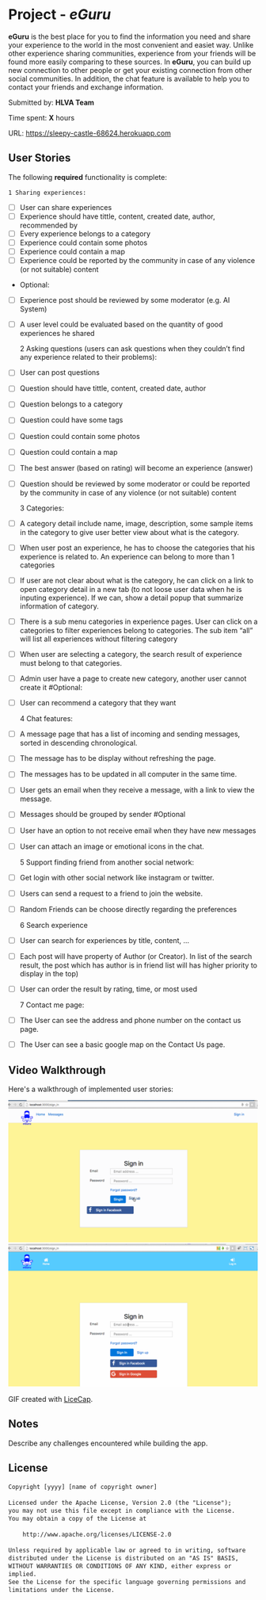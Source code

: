 # Project - *eGuru*

**eGuru** is the best place for you to find the information you need and share your experience to the world in the most convenient and easiet way. Unlike other experience sharing communities, experience from your friends will be found more easily comparing to these sources. In **eGuru**, you can build up new connection to other people or get your existing connection from other social communities. In addition, the chat feature is available to help you to contact your friends and exchange information.

Submitted by: **HLVA Team**

Time spent: **X** hours

URL: https://sleepy-castle-68624.herokuapp.com

## User Stories

The following **required** functionality is complete:

	1 Sharing experiences:

* [ ] User can share experiences
* [ ] Experience should have tittle, content, created date, author, recommended by
* [ ] Every experience belongs to a category
* [ ] Experience could contain some photos
* [ ] Experience could contain a map
* [ ] Experience could be reported by the community in case of any violence (or not suitable) content
* Optional:
* [ ] Experience post should be reviewed by some moderator (e.g. AI System)
* [ ] A user level could be evaluated based on the quantity of good experiences he shared

	2 Asking questions (users can ask questions when they couldn’t find any experience related to their problems):

* [ ] User can post questions
* [ ] Question should have tittle, content, created date, author
* [ ] Question belongs to a category
* [ ] Question could have some tags
* [ ] Question could contain some photos
* [ ] Question could contain a map
* [ ] The best answer (based on rating) will become an experience (answer)
* [ ] Question should be reviewed by some moderator or could be reported by the community in case of any violence (or not suitable) content

	3 Categories:

* [ ]  A category detail include name, image, description, some sample items in the category to give user better view about what is the category.
* [ ]  When user post an experience, he has to choose the categories that his experience is related to. An experience can belong to more than 1 categories
* [ ]  If user are not clear about what is the category, he can click on a link to open category detail in a new tab (to not loose user data when he is inputing experience). If we can, show a detail popup that summarize information of category.
* [ ]  There is a sub menu categories in experience pages. User can click on a categories to filter experiences belong to categories. The sub item “all” will list all experiences without filtering category
* [ ]  When user are selecting a category, the search result of experience must belong to that categories.
* [ ]  Admin user have a page to create new category, another user cannot create it
#Optional:
* [ ] User can recommend a category that they want

	4 Chat features:

* [ ] A message page that has a list of incoming and sending messages, sorted in descending chronological.
* [ ] The message has to be display without refreshing the page.
* [ ] The messages has to be updated in all computer in the same time.
* [ ] User gets an email when they receive a message, with a link to view the message.
* [ ] Messages should be grouped by sender
#Optional
* [ ] User have an option to not receive email when they have new messages
* [ ] User can attach an image or emotional icons in the chat.

	5 Support finding friend from another social network:

* [ ] Get login with other social network like instagram or twitter.
* [ ] Users can send a request to a friend to join the website.
* [ ] Random Friends can be choose directly regarding the preferences


    6 Search experience
* [ ] User can search for experiences by title, content, ...
* [ ] Each post will have property of Author (or Creator). In list of the search result, the post which has author is in friend list will has higher priority to display in the top)
* [ ] User can order the result by rating, time, or most used

	7 Contact me page:

* [ ] The User can see the address and phone number on the contact us page.
* [ ] The User can see a basic google map on the Contact Us page.



## Video Walkthrough

Here's a walkthrough of implemented user stories:

![Video Walkthrough](walkthrough.gif)
![Video Walkthrough](walkthrough_2.gif)

GIF created with [LiceCap](http://www.cockos.com/licecap/).

## Notes

Describe any challenges encountered while building the app.

## License

    Copyright [yyyy] [name of copyright owner]

    Licensed under the Apache License, Version 2.0 (the "License");
    you may not use this file except in compliance with the License.
    You may obtain a copy of the License at

        http://www.apache.org/licenses/LICENSE-2.0

    Unless required by applicable law or agreed to in writing, software
    distributed under the License is distributed on an "AS IS" BASIS,
    WITHOUT WARRANTIES OR CONDITIONS OF ANY KIND, either express or implied.
    See the License for the specific language governing permissions and
    limitations under the License.
